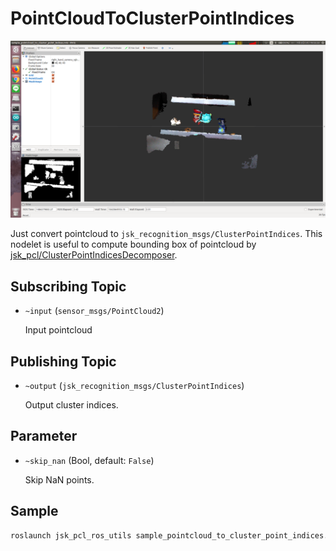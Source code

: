 # PointCloudToClusterPointIndices

![](images/pointcloud_to_cluster_point_indices.png)

Just convert pointcloud to `jsk_recognition_msgs/ClusterPointIndices`.
This nodelet is useful to compute bounding box of pointcloud by
[jsk_pcl/ClusterPointIndicesDecomposer](../../jsk_pcl_ros/nodes/cluster_point_indices_decomposer.md).

## Subscribing Topic
* `~input` (`sensor_msgs/PointCloud2`)

  Input pointcloud

## Publishing Topic
* `~output` (`jsk_recognition_msgs/ClusterPointIndices`)

  Output cluster indices.

## Parameter
* `~skip_nan` (Bool, default: `False`)

  Skip NaN points.

## Sample

```bash
roslaunch jsk_pcl_ros_utils sample_pointcloud_to_cluster_point_indices.launch
```
